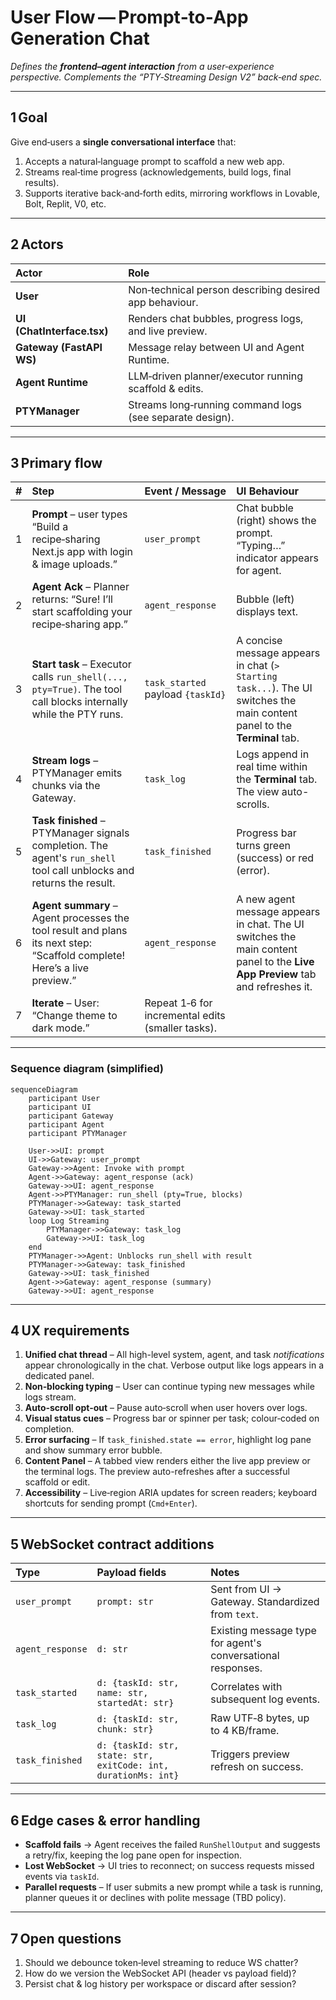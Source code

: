 # User Flow — Prompt‑to‑App Generation Chat

*Defines the **frontend–agent interaction** from a user‑experience perspective. Complements the “PTY‑Streaming Design V2” back‑end spec.*

---

## 1 Goal

Give end‑users a **single conversational interface** that:

1.  Accepts a natural‑language prompt to scaffold a new web app.
2.  Streams real‑time progress (acknowledgements, build logs, final results).
3.  Supports iterative back‑and‑forth edits, mirroring workflows in Lovable, Bolt, Replit, V0, etc.

---

## 2 Actors

| Actor | Role |
| :--- | :--- |
| **User** | Non‑technical person describing desired app behaviour. |
| **UI (ChatInterface.tsx)** | Renders chat bubbles, progress logs, and live preview. |
| **Gateway (FastAPI WS)** | Message relay between UI and Agent Runtime. |
| **Agent Runtime** | LLM‑driven planner/executor running scaffold & edits. |
| **PTYManager** | Streams long‑running command logs (see separate design). |

---

## 3 Primary flow

| # | Step | Event / Message | UI Behaviour |
| :--- | :--- | :--- | :--- |
| 1 | **Prompt** – user types “Build a recipe‑sharing Next.js app with login & image uploads.” | `user_prompt` | Chat bubble (right) shows the prompt. “Typing…” indicator appears for agent. |
| 2 | **Agent Ack** – Planner returns: “Sure! I’ll start scaffolding your recipe‑sharing app.” | `agent_response` | Bubble (left) displays text. |
| 3 | **Start task** – Executor calls `run_shell(..., pty=True)`. The tool call blocks internally while the PTY runs. | `task_started` payload `{taskId}` | A concise message appears in chat (`> Starting task...`). The UI switches the main content panel to the **Terminal** tab. |
| 4 | **Stream logs** – PTYManager emits chunks via the Gateway. | `task_log` | Logs append in real time within the **Terminal** tab. The view auto-scrolls. |
| 5 | **Task finished** – PTYManager signals completion. The agent's `run_shell` tool call unblocks and returns the result. | `task_finished` | Progress bar turns green (success) or red (error). |
| 6 | **Agent summary** – Agent processes the tool result and plans its next step: “Scaffold complete! Here’s a live preview.” | `agent_response` | A new agent message appears in chat. The UI switches the main content panel to the **Live App Preview** tab and refreshes it. |
| 7 | **Iterate** – User: “Change theme to dark mode.” | Repeat 1‑6 for incremental edits (smaller tasks). | |

---

### Sequence diagram (simplified)

```mermaid
sequenceDiagram
    participant User
    participant UI
    participant Gateway
    participant Agent
    participant PTYManager

    User->>UI: prompt
    UI->>Gateway: user_prompt
    Gateway->>Agent: Invoke with prompt
    Agent->>Gateway: agent_response (ack)
    Gateway->>UI: agent_response
    Agent->>PTYManager: run_shell (pty=True, blocks)
    PTYManager->>Gateway: task_started
    Gateway->>UI: task_started
    loop Log Streaming
        PTYManager->>Gateway: task_log
        Gateway->>UI: task_log
    end
    PTYManager->>Agent: Unblocks run_shell with result
    PTYManager->>Gateway: task_finished
    Gateway->>UI: task_finished
    Agent->>Gateway: agent_response (summary)
    Gateway->>UI: agent_response
```

---

## 4 UX requirements

1.  **Unified chat thread** – All high-level system, agent, and task *notifications* appear chronologically in the chat. Verbose output like logs appears in a dedicated panel.
2.  **Non‑blocking typing** – User can continue typing new messages while logs stream.
3.  **Auto‑scroll opt‑out** – Pause auto‑scroll when user hovers over logs.
4.  **Visual status cues** – Progress bar or spinner per task; colour‑coded on completion.
5.  **Error surfacing** – If `task_finished.state == error`, highlight log pane and show summary error bubble.
6.  **Content Panel** – A tabbed view renders either the live app preview or the terminal logs. The preview auto-refreshes after a successful scaffold or edit.
7.  **Accessibility** – Live‑region ARIA updates for screen readers; keyboard shortcuts for sending prompt (`Cmd+Enter`).

---

## 5 WebSocket contract additions

| Type | Payload fields | Notes |
| :--- | :--- | :--- |
| `user_prompt` | `prompt: str` | Sent from UI → Gateway. Standardized from `text`. |
| `agent_response` | `d: str` | Existing message type for agent's conversational responses. |
| `task_started` | `d: {taskId: str, name: str, startedAt: str}` | Correlates with subsequent log events. |
| `task_log` | `d: {taskId: str, chunk: str}` | Raw UTF‑8 bytes, up to 4 KB/frame. |
| `task_finished` | `d: {taskId: str, state: str, exitCode: int, durationMs: int}` | Triggers preview refresh on success. |

---

## 6 Edge cases & error handling

*   **Scaffold fails** → Agent receives the failed `RunShellOutput` and suggests a retry/fix, keeping the log pane open for inspection.
*   **Lost WebSocket** → UI tries to reconnect; on success requests missed events via `taskId`.
*   **Parallel requests** – If user submits a new prompt while a task is running, planner queues it or declines with polite message (TBD policy).

---

## 7 Open questions

1.  Should we debounce token‑level streaming to reduce WS chatter?
2.  How do we version the WebSocket API (header vs payload field)?
3.  Persist chat & log history per workspace or discard after session?